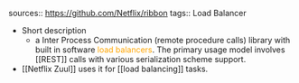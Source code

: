 sources:: https://github.com/Netflix/ribbon
tags:: Load Balancer

- Short description
	- a Inter Process Communication (remote procedure calls) library with built in software <span style="color: orange">load balancers</span>. The primary usage model involves [[REST]] calls with various serialization scheme support.
- [[Netflix Zuul]] uses it for [[load balancing]] tasks.